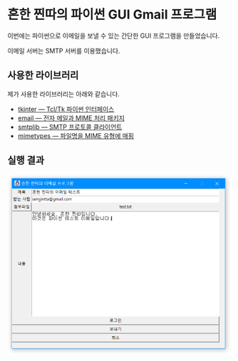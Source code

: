 # 흔한 찐따의 파이썬 GUI Gmail 프로그램
이번에는 파이썬으로 이메일을 보낼 수 있는 간단한 GUI 프로그램을 만들었습니다.

이메일 서버는 SMTP 서버를 이용했습니다.

## 사용한 라이브러리
제가 사용한 라이브러리는 아래와 같습니다.

- [tkinter — Tcl/Tk 파이썬 인터페이스](https://docs.python.org/ko/3/library/tkinter.html)
- [email — 전자 메일과 MIME 처리 패키지](https://docs.python.org/ko/3/library/email.html)
- [smtplib — SMTP 프로토콜 클라이언트](https://docs.python.org/ko/3/library/smtplib.html)
- [mimetypes — 파일명을 MIME 유형에 매핑](https://docs.python.org/ko/3/library/mimetypes.html)

## 실행 결과
![실행 결과](https://raw.githubusercontent.com/iam-jjintta/python-tutorial/main/projects/simple-email/images/6.PNG)
